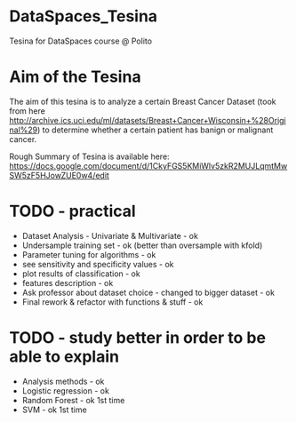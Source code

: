 # DataSpaces_Tesina
Tesina for DataSpaces course @ Polito

# Aim of the Tesina
The aim of this tesina is to analyze a certain Breast Cancer Dataset (took from here http://archive.ics.uci.edu/ml/datasets/Breast+Cancer+Wisconsin+%28Original%29) to determine whether a certain patient has banign or malignant cancer. 

Rough Summary of Tesina is available here: https://docs.google.com/document/d/1CkyFGS5KMiWlv5zkR2MUJLqmtMwSW5zF5HJowZUE0w4/edit

# TODO - practical 
- Dataset Analysis - Univariate & Multivariate - ok
- Undersample training set - ok (better than oversample with kfold)
- Parameter tuning for algorithms - ok
- see sensitivity and specificity values - ok
- plot results of classification - ok
- features description - ok
- Ask professor about dataset choice - changed to bigger dataset - ok
- Final rework & refactor with functions & stuff - ok

# TODO - study better in order to be able to explain 
- Analysis methods - ok
- Logistic regression - ok 
- Random Forest - ok 1st time
- SVM - ok 1st time
